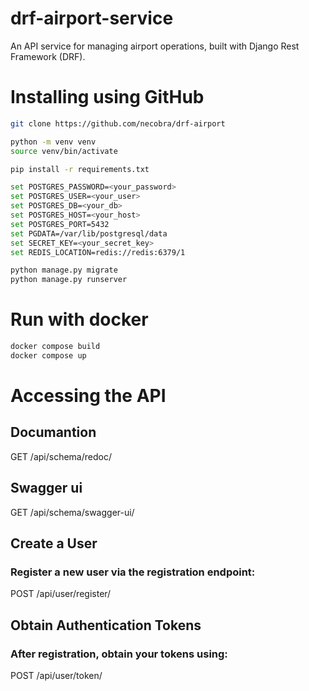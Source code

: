# drf-airport-service

An API service for managing airport operations, built with Django Rest Framework (DRF).

# Installing using GitHub 

```bash
git clone https://github.com/necobra/drf-airport

python -m venv venv  
source venv/bin/activate  

pip install -r requirements.txt  

set POSTGRES_PASSWORD=<your_password>
set POSTGRES_USER=<your_user>
set POSTGRES_DB=<your_db>
set POSTGRES_HOST=<your_host>
set POSTGRES_PORT=5432
set PGDATA=/var/lib/postgresql/data
set SECRET_KEY=<your_secret_key>
set REDIS_LOCATION=redis://redis:6379/1

python manage.py migrate  
python manage.py runserver  
```

# Run with docker  

```bash
docker compose build  
docker compose up  
```

# Accessing the API

## Documantion
GET /api/schema/redoc/
## Swagger ui
GET /api/schema/swagger-ui/

## Create a User
### Register a new user via the registration endpoint:
POST /api/user/register/    

## Obtain Authentication Tokens
### After registration, obtain your tokens using:
POST /api/user/token/
